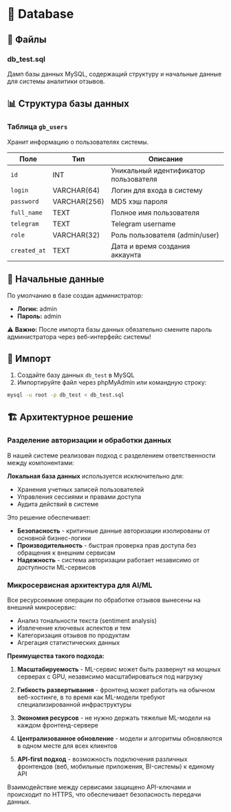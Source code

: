 # 📂 Database

## 📄 Файлы

### db_test.sql
Дамп базы данных MySQL, содержащий структуру и начальные данные для системы аналитики отзывов.

## 📊 Структура базы данных

### Таблица `gb_users`
Хранит информацию о пользователях системы.

| Поле | Тип | Описание |
|------|-----|----------|
| `id` | INT | Уникальный идентификатор пользователя |
| `login` | VARCHAR(64) | Логин для входа в систему |
| `password` | VARCHAR(256) | MD5 хэш пароля |
| `full_name` | TEXT | Полное имя пользователя |
| `telegram` | TEXT | Telegram username |
| `role` | VARCHAR(32) | Роль пользователя (admin/user) |
| `created_at` | TEXT | Дата и время создания аккаунта |

## 🔐 Начальные данные

По умолчанию в базе создан администратор:
- **Логин:** admin
- **Пароль:** admin

⚠️ **Важно:** После импорта базы данных обязательно смените пароль администратора через веб-интерфейс системы!

## 💾 Импорт

1. Создайте базу данных `db_test` в MySQL
2. Импортируйте файл через phpMyAdmin или командную строку:
```bash
mysql -u root -p db_test < db_test.sql
```

## 🏗️ Архитектурное решение

### Разделение авторизации и обработки данных

В нашей системе реализован подход с разделением ответственности между компонентами:

**Локальная база данных** используется исключительно для:
- Хранения учетных записей пользователей
- Управления сессиями и правами доступа
- Аудита действий в системе

Это решение обеспечивает:
- **Безопасность** - критичные данные авторизации изолированы от основной бизнес-логики
- **Производительность** - быстрая проверка прав доступа без обращения к внешним сервисам
- **Надежность** - система авторизации работает независимо от доступности ML-сервисов

### Микросервисная архитектура для AI/ML

Все ресурсоемкие операции по обработке отзывов вынесены на внешний микросервис:
- Анализ тональности текста (sentiment analysis)
- Извлечение ключевых аспектов и тем
- Категоризация отзывов по продуктам
- Агрегация статистических данных

**Преимущества такого подхода:**

1. **Масштабируемость** - ML-сервис может быть развернут на мощных серверах с GPU, независимо масштабироваться под нагрузку

2. **Гибкость развертывания** - фронтенд может работать на обычном веб-хостинге, в то время как ML-модели требуют специализированной инфраструктуры

3. **Экономия ресурсов** - не нужно держать тяжелые ML-модели на каждом фронтенд-сервере

4. **Централизованное обновление** - модели и алгоритмы обновляются в одном месте для всех клиентов

5. **API-first подход** - возможность подключения различных фронтендов (веб, мобильные приложения, BI-системы) к единому API

Взаимодействие между сервисами защищено API-ключами и происходит по HTTPS, что обеспечивает безопасность передачи данных.
